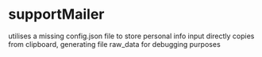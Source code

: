 # supportMailer

utilises a missing config.json file to store personal info
input directly copies from clipboard, generating file raw_data for debugging purposes